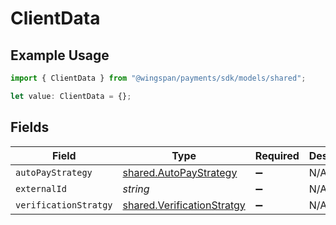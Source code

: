 # ClientData

## Example Usage

```typescript
import { ClientData } from "@wingspan/payments/sdk/models/shared";

let value: ClientData = {};
```

## Fields

| Field                                                                           | Type                                                                            | Required                                                                        | Description                                                                     |
| ------------------------------------------------------------------------------- | ------------------------------------------------------------------------------- | ------------------------------------------------------------------------------- | ------------------------------------------------------------------------------- |
| `autoPayStrategy`                                                               | [shared.AutoPayStrategy](../../../sdk/models/shared/autopaystrategy.md)         | :heavy_minus_sign:                                                              | N/A                                                                             |
| `externalId`                                                                    | *string*                                                                        | :heavy_minus_sign:                                                              | N/A                                                                             |
| `verificationStratgy`                                                           | [shared.VerificationStratgy](../../../sdk/models/shared/verificationstratgy.md) | :heavy_minus_sign:                                                              | N/A                                                                             |